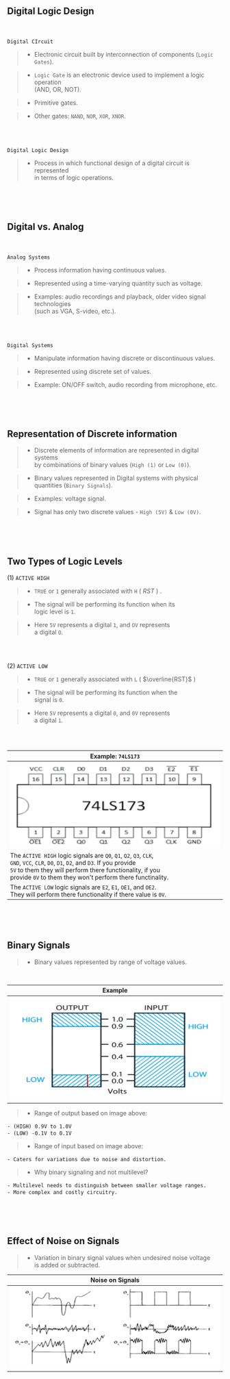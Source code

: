 ## Digital Logic Design

<br />

`Digital CIrcuit`

> - Electronic circuit built by interconnection of components (`Logic Gates`).

> - `Logic Gate` is an electronic device used to implement a logic operation <br />
    (AND, OR, NOT).

> - Primitive gates.

> - Other gates: `NAND`, `NOR`, `XOR`, `XNOR`.

<br />
<br />

`Digital Logic Design`

> - Process in which functional design of a digital circuit is represented <br />
    in terms of logic operations.

<br />
<br />
<br />



## Digital vs. Analog

<br />

`Analog Systems`

> - Process information having continuous values.

> - Represented using a time-varying quantity such as voltage.

> - Examples: audio recordings and playback, older video signal technologies <br />
    (such as VGA, S-video, etc.).

<br />
<br >

`Digital Systems`

> - Manipulate information having discrete or discontinuous values.

> - Represented using discrete set of values.

> - Example: ON/OFF switch, audio recording from microphone, etc.

<br />
<br />
<br />


## Representation of Discrete information

> - Discrete elements of information are represented in digital systems <br />
    by combinations of binary values (`High (1)` or `Low (0)`).

> - Binary values represented in Digital systems with physical <br />
    quantities (`Binary Signals`).

> - Examples: voltage signal.

> - Signal has only two discrete values - `High (5V)` & `Low (0V)`.

<br />
<br />
<br />



## Two Types of Logic Levels

(1) `ACTIVE HIGH`

> - `TRUE` or `1` generally associated with `H` ( $RST$ ) .

> - The signal will be performing its function when its <br />
    logic level is `1`.

> - Here `5V` represents a digital `1`, and `OV` represents <br />
    a digital `O`.

<br />
<br />

(2) `ACTIVE LOW`

> - `TRUE` or `1` generally associated with `L` ( $\overline{RST}$ )

> - The signal will be performing its function when the <br />
    signal is `0`.

> - Here `5V` represents a digital `0`, and `0V` represents <br />
    a digital `1`.

<br />
<br />

| Example: `74LS173` |
| ------------------ |
| ![01-74LS173](./images/01-74LS173.png) |
| The `ACTIVE HIGH` logic signals are `Q0`, `Q1`, `Q2`, `Q3`, `CLK`, <br /> `GND`, `VCC`, `CLR`, `D0`, `D1`, `D2`, and `D3`. If you provide <br /> `5V` to them they will perform there functionality, if you  <br /> provide `0V` to them they won't perform there functinality. |
| The `ACTIVE LOW` logic signals are `E2`, `E1`, `OE1`, and `OE2`. <br /> They will perform there functionality if there value is `0V`. |

<br />
<br />
<br />



## Binary Signals

> - Binary values represented by range of voltage values.

<br />

| Example |
| ------- |
| ![02-binary-signals](./images/02-binary-signals-samples.png) |

> - Range of output based on image above:

```plaintext
- (HIGH) 0.9V to 1.0V
- (LOW) -0.1V to 0.1V
```

> - Range of input based on image above:

```plaintext
- Caters for variations due to noise and distortion.
```

> - Why binary signaling and not multilevel?

```plaintext
- Multilevel needs to distinguish between smaller voltage ranges.
- More complex and costly circuitry.
```

<br />
<br />
<br />



## Effect of Noise on Signals

> - Variation in binary signal values when undesired noise voltage <br />
    is added or subtracted.

| Noise on Signals |
| ---------------- |
| ![03-signal-noise](./images/03-signal-noise.png) |
